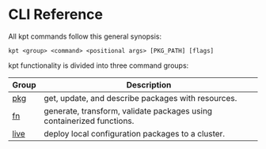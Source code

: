 # CLI Reference

<!--mdtogo:Short
    Overview of kpt commands
-->

<!--mdtogo:Long-->

All kpt commands follow this general synopsis:

```
kpt <group> <command> <positional args> [PKG_PATH] [flags]
```

kpt functionality is divided into three command groups:

| Group  | Description                                                           |
| ------ | --------------------------------------------------------------------- |
| [pkg]  | get, update, and describe packages with resources.                    |
| [fn]   | generate, transform, validate packages using containerized functions. |
| [live] | deploy local configuration packages to a cluster.                     |

<!--mdtogo-->

[pkg]: /reference/cli/pkg/
[fn]: /reference/cli/fn/
[live]: /reference/cli/live/
